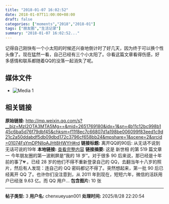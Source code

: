 ```yaml
---
title: "2018-01-07 16:02:52"
date: 2018-01-07T11:00:00+08:00
draft: false
categories: ["moments","2018","2018-01"]
tags: ["朋友圈","生活记录"]
summary: "2018-01-07 16:02:52..."
---
```


记得自己刚快有一个小太阳的时候还兴奋地倒计时了好几天，因为终于可以换个性头像了。现在猛然一看，自己已经有三个小太阳了。😢看这篇文章看得伤感，好多感情和联系都随着QQ的没落一起消失了呢。

## 媒体文件

- ![Media 1](/Moments/photos/2018-01-07/201801071602520.jpg)

## 相关链接

**原始链接:** http://mp.weixin.qq.com/s?__biz=MzI2OTA3MTA5Mg==&mid=2651769180&idx=1&sn=4b11c12bc998b145c6ba5d76f79dbf45&chksm=f11f8ec7c66807d1a198be006099f83eed1c9d21c2a50ddabdf5db09dbd172c3796cf658bb24&mpshare=1&scene=2&srcid=01074FsYmDPNlIoAJHt8HWYH#rd
**链接标题:** 离开QQ的90后: 从无话不说到无话可说的19年
**本地链接:** [查看完整内容](/link_content/2018/01/2018-01-07-1/link_content/)
**链接摘要:** 这是 新世相 的第 519 篇文章一 今年朋友圈的第一波刷屏是“我的 18 岁”。对于很多 90 后来说，那已经是十年前的事了💔 。已经 28 岁的他们不得不重新登录自己的 QQ，去翻当年十八岁的照片，然后有人发现：连自己的 QQ 密码都记不得了。突然想起来，第一批 90 后已经离开 QQ 了。也许你们没注意到，从 2011 年到现在，短短六年，微信的活跃用户已经涨 9.63 亿。而 QQ 用户...
**包含图片:** 10 张

---

**帖子类型:** 3
**用户名:** chenxueyuan001
**处理时间:** 2025/8/28 22:20:54